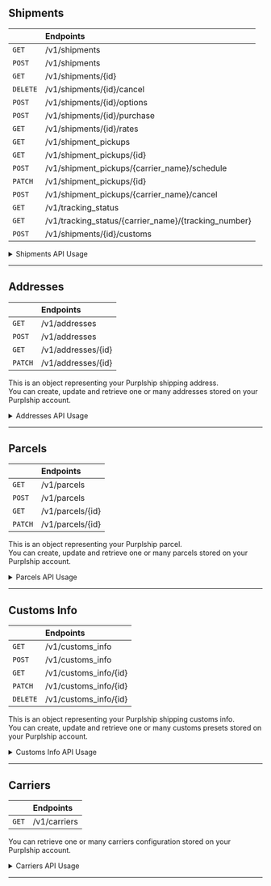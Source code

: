 
## Shipments

|        | Endpoints                                           |
:--------|:--------------------------------------------------- |
`GET`    | /v1/shipments                                       |
`POST`   | /v1/shipments                                       |
`GET`    | /v1/shipments/{id}                                  |
`DELETE` | /v1/shipments/{id}/cancel                           |
`POST`   | /v1/shipments/{id}/options                          |
`POST`   | /v1/shipments/{id}/purchase                         |
`GET`    | /v1/shipments/{id}/rates                            |
`GET`    | /v1/shipment_pickups                                |
`GET`    | /v1/shipment_pickups/{id}                           |
`POST`   | /v1/shipment_pickups/{carrier_name}/schedule        |
`PATCH`  | /v1/shipment_pickups/{id}                           |
`POST`   | /v1/shipment_pickups/{carrier_name}/cancel          |
`GET`    | /v1/tracking_status                                 |
`GET`    | /v1/tracking_status/{carrier_name}/{tracking_number}|
`POST`   | /v1/shipments/{id}/customs                          |

<details>
<summary>Shipments API Usage</summary>

- ### Retrieve shipments

<!-- tabs:start -->

#### **Python**

```python
import purplship
purplship.host = 'https://<server_address>/v1'
purplship.api_key = '<api_key>'

purplship.Shipments.list()
```

#### **PHP**

```php
$purplship = new \Purplship\Purplship('<api_key>', 'https://<server_address>/v1');

$purplship->shipments->list();
```

#### **Typescript**

```javascript
import Purplship from '@purplship/purplship';
const purplship = new Purplship('API_KEY', 'https://<server_address>/v1');

purplship.shipments.list();
```

<!-- tabs:end -->

- ### Create a shipment

<!-- tabs:start -->

#### **Python**

```python
import purplship
purplship.host = 'https://<server_address>/v1'
purplship.api_key = '<api_key>'

purplship.Shipments.create({
  "recipient":{
    "address_line1": "125 Church St",
    "person_name": "John Doe",
    "company_name": "A corp.",
    "phone_number": "514-000-0000",
    "city": "Moncton",
    "country_code": "CA",
    "postal_code": "E1C4Z8",
    "residential": False,
    "state_code": "NB"
  },
  "shipper":{
    "address_line1": "5840 Oak St",
    "person_name": "Jane Doe",
    "company_name": "B corp.",
    "phone_number": "514-000-0000",
    "city": "Vancouver",
    "country_code": "CA",
    "postal_code": "V6M2V9",
    "residential": False,
    "state_code": "BC"
  },
  "parcels":[
    {
        "weight": 0.2,
        "width": 10,
        "height": 10,
        "length": 1,
        "packaging_type": "pak",
        "is_document": False,
        "weight_unit": "KG",
        "dimension_unit": "CM"
    }
  ]
})
```

#### **PHP**

```php
$purplship = new \Purplship\Purplship('<api_key>', 'https://<server_address>/v1');

$purplship->shipments->create([
  "recipient" => [
    "address_line1" => "125 Church St",
    "person_name" => "John Doe",
    "company_name" => "A corp.",
    "phone_number" => "514-000-0000",
    "city" => "Moncton",
    "country_code" => "CA",
    "postal_code" => "E1C4Z8",
    "residential" => False,
    "state_code" => "NB"
  ],
  "shipper" => [
    "address_line1" => "5840 Oak St",
    "person_name" => "Jane Doe",
    "company_name" => "B corp.",
    "phone_number" => "514-000-0000",
    "city" => "Vancouver",
    "country_code" => "CA",
    "postal_code" => "V6M2V9",
    "residential" => False,
    "state_code" => "BC"
  ],
  "parcels" => array(
    [
        "weight" => 0.2,
        "width" => 10,
        "height" => 10,
        "length" => 1,
        "packaging_type" => "pak",
        "is_document" => False,
        "weight_unit" => "KG",
        "dimension_unit" => "CM"
    ]
  )
]);
```

#### **Typescript**

```javascript
import Purplship from '@purplship/purplship';
const purplship = new Purplship('API_KEY', 'https://<server_address>/v1');

purplship.shipments.create({
  "recipient":{
    "address_line1": "125 Church St",
    "person_name": "John Doe",
    "company_name": "A corp.",
    "phone_number": "514-000-0000",
    "city": "Moncton",
    "country_code": "CA",
    "postal_code": "E1C4Z8",
    "residential": false,
    "state_code": "NB"
  },
  "shipper":{
    "address_line1": "5840 Oak St",
    "person_name": "Jane Doe",
    "company_name": "B corp.",
    "phone_number": "514-000-0000",
    "city": "Vancouver",
    "country_code": "CA",
    "postal_code": "V6M2V9",
    "residential": false,
    "state_code": "BC"
  },
  "parcels":[
    {
        "weight": 0.2,
        "width": 10,
        "height": 10,
        "length": 1,
        "packaging_type": "pak",
        "is_document": false,
        "weight_unit": "KG",
        "dimension_unit": "CM"
    }
  ]
});
```

<!-- tabs:end -->

- ### Retrieve a shipment

<!-- tabs:start -->

#### **Python**

```python
import purplship
purplship.host = 'https://<server_address>/v1'
purplship.api_key = '<api_key>'

purplship.Shipments.retrieve('<shp_id>')
```

#### **PHP**

```php
$purplship = new \Purplship\Purplship('<api_key>', 'https://<server_address>/v1');

$purplship->shipments->retrieve('<shp_id>');
```

#### **Typescript**

```javascript
import Purplship from '@purplship/purplship';
const purplship = new Purplship('API_KEY', 'https://<server_address>/v1');

purplship.shipments.retrieve('<shp_id>');
```

<!-- tabs:end -->

- ### Add shipment options

This service allow the submission and modification of the options provided for the shipment.
Shipment options are various check your instance API reference for a full list of options available for each carrier.

> e.g.

```json
{
  "insurance": 54
}
```

<!-- tabs:start -->

#### **Python**

```python
import purplship
purplship.host = 'https://<server_address>/v1'
purplship.api_key = '<api_key>'

purplship.Shipments.set_options({
    "insurance": 54,
    "currency": "CAD"
}, '<shp_id>')
```

#### **PHP**

```php
$purplship = new \Purplship\Purplship('<api_key>', 'https://<server_address>/v1');

$purplship->shipments->setOptions([
    "insurance" => 54,
    "currency" => "CAD"
], '<shp_id>');
```

#### **Typescript**

```javascript
import Purplship from '@purplship/purplship';
const purplship = new Purplship('API_KEY', 'https://<server_address>/v1');

purplship.shipments.setOptions({
    "insurance": 54,
    "currency": "CAD"
}, '<shp_id>');
```

<!-- tabs:end -->

- ### Buy a shipment label

<!-- tabs:start -->

#### **Python**

```python
import purplship
purplship.host = 'https://<server_address>/v1'
purplship.api_key = '<api_key>'

purplship.Shipments.purchase({
  "selected_rate_id": "<rat_id>",
  "payment": {
      "paid_by": "sender"
  }
}, '<shp_id>')
```

#### **PHP**

```php
$purplship = new \Purplship\Purplship('<api_key>', 'https://<server_address>/v1');

$purplship->shipments->purchase(
  [
    "selected_rate_id" => "<rat_id>",
    "payment" => [
        "paid_by" => "sender"
    ]
  ],
  '<shp_id>'
);
```

#### **Typescript**

```javascript
import Purplship from '@purplship/purplship';
const purplship = new Purplship('API_KEY', 'https://<server_address>/v1');

purplship.shipments.purchase({
  "selected_rate_id": "<rat_id>",
  "payment": {
      "paid_by": "sender"
  }
}, '<shp_id>');
```

<!-- tabs:end -->

- ### Refresh a shipment rates

<!-- tabs:start -->

#### **Python**

```python
import purplship
purplship.host = 'https://<server_address>/v1'
purplship.api_key = '<api_key>'

purplship.Shipments.rates('<shp_id>')
```

#### **PHP**

```php
$purplship = new \Purplship\Purplship('<api_key>', 'https://<server_address>/v1');

$purplship->shipments->rates('<shp_id>');
```

#### **Typescript**

```javascript
import Purplship from '@purplship/purplship';
const purplship = new Purplship('API_KEY', 'https://<server_address>/v1');

purplship.shipments.rates('<shp_id>');
```

<!-- tabs:end -->

- ### Cancel a shipment

<!-- tabs:start -->

#### **Python**

```python
import purplship
purplship.host = 'https://<server_address>/v1'
purplship.api_key = '<api_key>'

purplship.Shipments.cancel('<shp_id>')
```

#### **PHP**

```php
$purplship = new \Purplship\Purplship('<api_key>', 'https://<server_address>/v1');

$purplship->shipments->cancel('<shp_id>');
```

#### **Typescript**

```javascript
import Purplship from '@purplship/purplship';
const purplship = new Purplship('API_KEY', 'https://<server_address>/v1');

purplship.shipments.cancel('<shp_id>');
```

<!-- tabs:end -->

- ### Retrieve scheduled shipment pickups

<!-- tabs:start -->

#### **Python**

```python
import purplship
purplship.host = 'https://<server_address>/v1'
purplship.api_key = '<api_key>'

purplship.Shipments.pickups()
```

#### **PHP**

```php
$purplship = new \Purplship\Purplship('<api_key>', 'https://<server_address>/v1');

$purplship->shipments->pickups();
```

#### **Typescript**

```javascript
import Purplship from '@purplship/purplship';
const purplship = new Purplship('API_KEY', 'https://<server_address>/v1');

purplship.shipments.pickups();
```

<!-- tabs:end -->

- ### Schedule a pickup for one or many shipments

<!-- tabs:start -->

#### **Python**

```python
import purplship
purplship.host = 'https://<server_address>/v1'
purplship.api_key = '<api_key>'

purplship.Shipments.schedule_pickup({
  "pickup_date": "2020-10-25",
  "ready_time": "13:00",
  "closing_time": "17:00",
  "instruction": "Should not be folded",
  "package_location": "At the main entrance hall",
  "address": {
    "address_line1": "125 Church St",
    "person_name": "John Doe",
    "company_name": "A corp.",
    "phone_number": "514-000-0000",
    "city": "Moncton",
    "country_code": "CA",
    "postal_code": "E1C4Z8",
    "residential": False,
    "state_code": "NB",
    "email": "john@a.com"
  },
  "tracking_numbers": [
    "tracking_number",
    "tracking_number",
    "tracking_number"
  ]
}, 'carrier_name')
```

#### **PHP**

```php
$purplship = new \Purplship\Purplship('<api_key>', 'https://<server_address>/v1');
$request = [
  "pickup_date" => "2020-10-25",
  "ready_time" => "13:00",
  "closing_time" => "17:00",
  "instruction" => "Should not be folded",
  "package_location" => "At the main entrance hall",
  "address" => [
    "address_line1" => "125 Church St",
    "person_name" => "John Doe",
    "company_name" => "A corp.",
    "phone_number" => "514-000-0000",
    "city" => "Moncton",
    "country_code" => "CA",
    "postal_code" => "E1C4Z8",
    "residential" => False,
    "state_code" => "NB",
    "email" => "john@a.com"
  ],
  "tracking_numbers" => array(
    "tracking_number",
    "tracking_number",
    "tracking_number"
  )
];

$purplship->shipments->schedulePickup($request, 'carrier_name');
```

#### **Typescript**

```javascript
import Purplship from '@purplship/purplship';
const purplship = new Purplship('API_KEY', 'https://<server_address>/v1');
const request = {
  "pickup_date": "2020-10-25",
  "ready_time": "13:00",
  "closing_time": "17:00",
  "instruction": "Should not be folded",
  "package_location": "At the main entrance hall",
  "address": {
    "address_line1": "125 Church St",
    "person_name": "John Doe",
    "company_name": "A corp.",
    "phone_number": "514-000-0000",
    "city": "Moncton",
    "country_code": "CA",
    "postal_code": "E1C4Z8",
    "residential": false,
    "state_code": "NB",
    "email": "john@a.com"
  },
  "tracking_numbers": [
    "tracking_number",
    "tracking_number",
    "tracking_number"
  ]
};

purplship.shipments.schedulePickup(request, 'carrier_name');
```

<!-- tabs:end -->

- ### Retrieve a scheduled pickup

<!-- tabs:start -->

#### **Python**

```python
import purplship
purplship.host = 'https://<server_address>/v1'
purplship.api_key = '<api_key>'

purplship.Shipments.retrieve_pickup('<pck_id>')
```

#### **PHP**

```php
$purplship = new \Purplship\Purplship('<api_key>', 'https://<server_address>/v1');

$purplship->shipments->retrievePickup('<pck_id>');
```

#### **Typescript**

```javascript
import Purplship from '@purplship/purplship';
const purplship = new Purplship('API_KEY', 'https://<server_address>/v1');

purplship.shipments.retrievePickup('<pck_id>');
```

<!-- tabs:end -->

- ### Update a pickup for one or more shipments

<!-- tabs:start -->

#### **Python**

```python
import purplship
purplship.host = 'https://<server_address>/v1'
purplship.api_key = '<api_key>'

purplship.Shipments.update_pickup(
  {
    "ready_time": "14:00",
    "package_location": "At the main entrance hall next to the distributor",
    "address": {
      "person_name": "Janet Jackson"
    }
  },
  '<pck_id>'
)
```

#### **PHP**

```php
$purplship = new \Purplship\Purplship('<api_key>', 'https://<server_address>/v1');
$request = [
  "ready_time" => "14:00",
  "package_location" => "At the main entrance hall next to the distributor",
  "address" => [
    "person_name" => "Janet Jackson"
  ]
];

$purplship->shipments->updatePickup($request, '<pck_id>');
```

#### **Typescript**

```javascript
import Purplship from '@purplship/purplship';
const purplship = new Purplship('API_KEY', 'https://<server_address>/v1');
const request = {
  "ready_time": "14:00",
  "package_location": "At the main entrance hall next to the distributor",
  "address": {
    "person_name": "Janet Jackson"
  }
};

purplship.shipments.updatePickup(request, '<pck_id>');
```

<!-- tabs:end -->

- ### Cancel a pickup for one or more shipments

<!-- tabs:start -->

#### **Python**

```python
import purplship
purplship.host = 'https://<server_address>/v1'
purplship.api_key = '<api_key>'

purplship.Shipments.cancel_pickup('<pck_id>')
```

#### **PHP**

```php
$purplship = new \Purplship\Purplship('<api_key>', 'https://<server_address>/v1');

$purplship->shipments->cancelPickup('<pck_id>');
```

#### **Typescript**

```javascript
import Purplship from '@purplship/purplship';
const purplship = new Purplship('API_KEY', 'https://<server_address>/v1');

purplship.shipments.cancelPickup('<pck_id>');
```

<!-- tabs:end -->

- ### Retrieve tracked shipment statuses

<!-- tabs:start -->

#### **Python**

```python
import purplship
purplship.host = 'https://<server_address>/v1'
purplship.api_key = '<api_key>'

purplship.Shipments.tracking_statuses()
```

#### **PHP**

```php
$purplship = new \Purplship\Purplship('<api_key>', 'https://<server_address>/v1');

$purplship->shipments->trackingStatuses();
```

#### **Typescript**

```javascript
import Purplship from '@purplship/purplship';
const purplship = new Purplship('API_KEY', 'https://<server_address>/v1');

purplship.shipments.tracking_statuses();
```

<!-- tabs:end -->

- ### Retrieve a shipment tracking status

<!-- tabs:start -->

#### **Python**

```python
import purplship
purplship.host = 'https://<server_address>/v1'
purplship.api_key = '<api_key>'

purplship.Shipments.track('<carrier_name>', '<tracking_number>')
```

#### **PHP**

```php
$purplship = new \Purplship\Purplship('<api_key>', 'https://<server_address>/v1');

$purplship->shipments->track('<carrier_name>', '<tracking_number>');
```

#### **Typescript**

```javascript
import Purplship from '@purplship/purplship';
const purplship = new Purplship('API_KEY', 'https://<server_address>/v1');

purplship.shipments.track('<carrier_name>', '<tracking_number>');
```

<!-- tabs:end -->

- ### Add a custom declaration to an existing shipment

<!-- tabs:start -->

#### **Python**

```python
import purplship
purplship.host = 'https://<server_address>/v1'
purplship.api_key = '<api_key>'

purplship.Shipments.add_customs(
  {
    "incoterm": "FCA",
    "content_type": "documents"
  },
  '<shp_id>'
)
```

#### **PHP**

```php
$purplship = new \Purplship\Purplship('<api_key>', 'https://<server_address>/v1');
$request = [
    "incoterm" => "FCA",
    "content_type" => "documents"
];

$purplship->shipments->addCustoms($request, '<shp_id>');
```

#### **Typescript**

```javascript
import Purplship from '@purplship/purplship';
const purplship = new Purplship('API_KEY', 'https://<server_address>/v1');
const request = {
    "incoterm": "FCA",
    "content_type": "documents"
};

purplship.shipments.addCustoms(request, '<shp_id>');
```

<!-- tabs:end -->

</details>

---

## Addresses

|       | Endpoints          |
:-------|:------------------ |
`GET`   | /v1/addresses      |
`POST`  | /v1/addresses      |
`GET`   | /v1/addresses/{id} |
`PATCH` | /v1/addresses/{id} |

This is an object representing your Purplship shipping address. \
You can create, update and retrieve one or many addresses stored on your Purplship account.

<details>
<summary>Addresses API Usage</summary>

- ### Retrieve addresses

<!-- tabs:start -->

#### **Python**

```python
import purplship
purplship.host = 'https://<server_address>/v1'
purplship.api_key = '<api_key>'

purplship.Addresses.list()
```

#### **PHP**

```php
$purplship = new \Purplship\Purplship('<api_key>', 'https://<server_address>/v1');

$purplship->addresses->list();
```

#### **Typescript**

```javascript
import Purplship from '@purplship/purplship';
const purplship = new Purplship('API_KEY', 'https://<server_address>/v1');

purplship.addresses.list();
```

<!-- tabs:end -->

- ### Create an address

<!-- tabs:start -->

#### **Python**

```python
import purplship
purplship.host = 'https://<server_address>/v1'
purplship.api_key = '<api_key>'

purplship.Addresses.create({
    "address_line1": "5205 rue riviera",
    "person_name": "Jane Doe",
    "phone_number": "1 438 222-2222",
    "city": "Montreal",
    "country_code": "CA",
    "postal_code": "H8Z2Z3",
    "residential": True,
    "state_code": "QC"
})
```

#### **PHP**

```php
$purplship = new \Purplship\Purplship('<api_key>', 'https://<server_address>/v1');

$purplship->addresses->create([
    "address_line1" => "5205 rue riviera",
    "person_name" => "Jane Doe",
    "phone_number" => "1 438 222-2222",
    "city" => "Montreal",
    "country_code" => "CA",
    "postal_code" => "H8Z2Z3",
    "residential" => True,
    "state_code" => "QC"
]);
```

#### **Typescript**

```javascript
import Purplship from '@purplship/purplship';
const purplship = new Purplship('API_KEY', 'https://<server_address>/v1');

purplship.addresses.create({
    "address_line1": "5205 rue riviera",
    "person_name": "Jane Doe",
    "phone_number": "1 438 222-2222",
    "city": "Montreal",
    "country_code": "CA",
    "postal_code": "H8Z2Z3",
    "residential": true,
    "state_code": "QC"
});
```

<!-- tabs:end -->

- ### Retrieve an address

<!-- tabs:start -->

#### **Python**

```python
import purplship
purplship.host = 'https://<server_address>/v1'
purplship.api_key = '<api_key>'

purplship.Addresses.retrieve('<addr_id>')
```

#### **PHP**

```php
$purplship = new \Purplship\Purplship('<api_key>', 'https://<server_address>/v1');

$purplship->addresses->retrieve('<addr_id>');
```

#### **Typescript**

```javascript
import Purplship from '@purplship/purplship';
const purplship = new Purplship('API_KEY', 'https://<server_address>/v1');

purplship.addresses.retrieve('<addr_id>');
```

<!-- tabs:end -->

- ### Update an address

<!-- tabs:start -->

#### **Python**

```python
import purplship
purplship.host = 'https://<server_address>/v1'
purplship.api_key = '<api_key>'

purplship.Addresses.update(
    { "phone_number": "1 438 222-2222" },
    '<addr_id>'
)
```

#### **PHP**

```php
$purplship = new \Purplship\Purplship('<api_key>', 'https://<server_address>/v1');

$purplship->addresses->update(
    [ "phone_number" => "1 438 222-2222" ],
    '<addr_id>'
);
```

#### **Typescript**

```javascript
import Purplship from '@purplship/purplship';
const purplship = new Purplship('API_KEY', 'https://<server_address>/v1');

purplship.addresses.update(
    { "phone_number": "1 438 222-2222" },
    '<addr_id>'
);
```

<!-- tabs:end -->

</details>

---

## Parcels

|       | Endpoints        |
:-------|:-----------------|
`GET`   | /v1/parcels      |
`POST`  | /v1/parcels      |
`GET`   | /v1/parcels/{id} |
`PATCH` | /v1/parcels/{id} |

This is an object representing your Purplship parcel. \
You can create, update and retrieve one or many parcels stored on your Purplship account.

<details>
<summary>Parcels API Usage</summary>

- ### Retrieve parcels

<!-- tabs:start -->

#### **Python**

```python
import purplship
purplship.host = 'https://<server_address>/v1'
purplship.api_key = '<api_key>'

purplship.Parcels.list()
```

#### **PHP**

```php
$purplship = new \Purplship\Purplship('<api_key>', 'https://<server_address>/v1');

$purplship->parcels->list();
```

#### **Typescript**

```javascript
import Purplship from '@purplship/purplship';
const purplship = new Purplship('API_KEY', 'https://<server_address>/v1');

purplship.parcels.list();
```

<!-- tabs:end -->

- ### Create a parcel

<!-- tabs:start -->

#### **Python**

```python
import purplship
purplship.host = 'https://<server_address>/v1'
purplship.api_key = '<api_key>'

purplship.Parcels.create({
    "weight": 1,
    "width": 20,
    "height": 10,
    "length": 29,
    "weight_unit": "KG",
    "dimension_unit": "CM"
})
```

#### **PHP**

```php
$purplship = new \Purplship\Purplship('<api_key>', 'https://<server_address>/v1');

$purplship->parcels->create([
    "weight" => 1,
    "width" => 20,
    "height" => 10,
    "length" => 29,
    "weight_unit" => "KG",
    "dimension_unit" => "CM"
]);
```

#### **Typescript**

```javascript
import Purplship from '@purplship/purplship';
const purplship = new Purplship('API_KEY', 'https://<server_address>/v1');

purplship.parcels.create({
    "weight": 1,
    "width": 20,
    "height": 10,
    "length": 29,
    "weight_unit": "KG",
    "dimension_unit": "CM"
});
```

<!-- tabs:end -->

- ### Retrieve a parcel

<!-- tabs:start -->

#### **Python**

```python
import purplship
purplship.host = 'https://<server_address>/v1'
purplship.api_key = '<api_key>'

purplship.Parcels.retrieve('<parcl_id>')
```

#### **PHP**

```php
$purplship = new \Purplship\Purplship('<api_key>', 'https://<server_address>/v1');

$purplship->parcels->retrieve('<parcl_id>');
```

#### **Typescript**

```javascript
import Purplship from '@purplship/purplship';
const purplship = new Purplship('API_KEY', 'https://<server_address>/v1');

purplship.parcels.retrieve('<parcl_id>');
```

<!-- tabs:end -->

- ### Update a parcel

<!-- tabs:start -->

#### **Python**

```python
import purplship
purplship.host = 'https://<server_address>/v1'
purplship.api_key = '<api_key>'

purplship.Parcels.update(
    {
        "weight": 1,
        "weight_unit": "LB"
    },
    '<parcl_id>'
)
```

#### **PHP**

```php
$purplship = new \Purplship\Purplship('<api_key>', 'https://<server_address>/v1');

$purplship->parcels->update(
    [
        "weight" => 1.5,
        "weight_unit" => "LB"
    ],
    '<parcl_id>'
);
```

#### **Typescript**

```javascript
import Purplship from '@purplship/purplship';
const purplship = new Purplship('API_KEY', 'https://<server_address>/v1');

purplship.parcels.update(
    {
        "weight": 1,
        "weight_unit": "LB"
    },
    '<parcl_id>'
);
```

<!-- tabs:end -->

</details>

---

## Customs Info

|        | Endpoints             |
:--------|:--------------------- |
`GET`    | /v1/customs_info      |
`POST`   | /v1/customs_info      |
`GET`    | /v1/customs_info/{id} |
`PATCH`  | /v1/customs_info/{id} |
`DELETE` | /v1/customs_info/{id} |

This is an object representing your Purplship shipping customs info. \
You can create, update and retrieve one or many customs presets stored on your Purplship account.

<details>
<summary>Customs Info API Usage</summary>

- ### Retrieve Customs info presets

<!-- tabs:start -->

#### **Python**

```python
import purplship
purplship.host = 'https://<server_address>/v1'
purplship.api_key = '<api_key>'

purplship.Customs.list()
```

#### **PHP**

```php
$purplship = new \Purplship\Purplship('<api_key>', 'https://<server_address>/v1');

$purplship->addresses->list();
```

#### **Typescript**

```javascript
import Purplship from '@purplship/purplship';
const purplship = new Purplship('API_KEY', 'https://<server_address>/v1');

purplship.addresses.list();
```

<!-- tabs:end -->

- ### Create a Custom info

<!-- tabs:start -->

#### **Python**

```python
import purplship
purplship.host = 'https://<server_address>/v1'
purplship.api_key = '<api_key>'

purplship.Customs.create({ "terms_of_trade": "DDU" })
```

#### **PHP**

```php
$purplship = new \Purplship\Purplship('<api_key>', 'https://<server_address>/v1');

$purplship->customs->create([
  "terms_of_trade" => "DDU"
]);
```

#### **Typescript**

```javascript
import Purplship from '@purplship/purplship';
const purplship = new Purplship('API_KEY', 'https://<server_address>/v1');

purplship.customs.create({ "terms_of_trade": "DDU" });
```

<!-- tabs:end -->

- ### Retrieve a Customs info

<!-- tabs:start -->

#### **Python**

```python
import purplship
purplship.host = 'https://<server_address>/v1'
purplship.api_key = '<api_key>'

purplship.Customs.retrieve('<cust_id>')
```

#### **PHP**

```php
$purplship = new \Purplship\Purplship('<api_key>', 'https://<server_address>/v1');

$purplship->customs->retrieve('<cust_id>');
```

#### **Typescript**

```javascript
import Purplship from '@purplship/purplship';
const purplship = new Purplship('API_KEY', 'https://<server_address>/v1');

purplship.customs.retrieve('<cust_id>');
```

<!-- tabs:end -->

- ### Update a Customs info

<!-- tabs:start -->

#### **Python**

```python
import purplship
purplship.host = 'https://<server_address>/v1'
purplship.api_key = '<api_key>'

purplship.Customs.update(
    { "terms_of_trade": "DDP"},
    '<cust_id>'
)
```

#### **PHP**

```php
$purplship = new \Purplship\Purplship('<api_key>', 'https://<server_address>/v1');

$purplship->customs->update(
    [ "terms_of_trade" => "DDP" ],
    '<cust_id>',
);
```

#### **Typescript**

```javascript
import Purplship from '@purplship/purplship';
const purplship = new Purplship('API_KEY', 'https://<server_address>/v1');

purplship.customs.update(
    { "terms_of_trade": "DDP"},
    '<cust_id>'
);
```

<!-- tabs:end -->

- ### Discard a Customs info

<!-- tabs:start -->

#### **Python**

```python
import purplship
purplship.host = 'https://<server_address>/v1'
purplship.api_key = '<api_key>'

purplship.Customs.discard('<cust_id>')
```

#### **PHP**

```php
$purplship = new \Purplship\Purplship('<api_key>', 'https://<server_address>/v1');

$purplship->customs->discard('<cust_id>');
```

#### **Typescript**

```javascript
import Purplship from '@purplship/purplship';
const purplship = new Purplship('API_KEY', 'https://<server_address>/v1');

purplship.customs.discard('<cust_id>');
```

<!-- tabs:end -->

</details>

---

## Carriers

|       | Endpoints                       |
:-------|:------------------------------- |
`GET`   | /v1/carriers                    |

You can retrieve one or many carriers configuration stored on your Purplship account.

<details>
<summary>Carriers API Usage</summary>

- ### Retrieve configured carriers

<!-- tabs:start -->

#### **Python**

```python
import purplship
purplship.host = 'https://<server_address>/v1'
purplship.api_key = '<api_key>'

purplship.Carriers.list()
```

#### **PHP**

```php
$purplship->carriers->list();
```

#### **Typescript**

```javascript
import Purplship from '@purplship/purplship';
const purplship = new Purplship('API_KEY', 'https://<server_address>/v1');

purplship.carriers.list();
```

<!-- tabs:end -->

</details>

---
